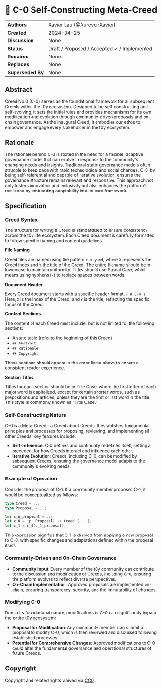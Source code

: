 # 📄 C-0 Self-Constructing Meta-Creed

|                   |                                                                   |
| ----------------- | ----------------------------------------------------------------- |
| **Authors**       | Xavier Lau ([@AurevoirXavier](https://github.com/AurevoirXavier)) |
| **Created**       | 2024-04-25                                                        |
| **Discussion**    | None                                                              |
| **Status**        | Draft / Proposed / Accepted ✓ / Implemented                       |
| **Requires**      | None                                                              |
| **Replaces**      | None                                                              |
| **Superseded By** | None                                                              |

## Abstract

Creed No.0 (C-0) serves as the foundational framework for all subsequent Creeds within the t0y ecosystem. Designed to be self-constructing and self-evolving, it sets the initial rules and provides mechanisms for its own modification and evolution through community-driven proposals and on-chain governance. As the inaugural Creed, it embodies our ethos to empower and engage every stakeholder in the t0y ecosystem.

## Rationale

The rationale behind C-0 is rooted in the need for a flexible, adaptive governance model that can evolve in response to the community's changing needs and insights. Traditional static governance models often struggle to keep pace with rapid technological and social changes. C-0, by being self-referential and capable of iterative evolution, ensures the governance structure remains relevant and responsive. This approach not only fosters innovation and inclusivity but also enhances the platform’s resilience by embedding adaptability into its core framework.

## Specification

### Creed Syntax

The structure for writing a Creed is standardized to ensure consistency across the t0y.life ecosystem. Each Creed document is carefully formatted to follow specific naming and content guidelines.

**File Naming**

Creed files are named using the pattern `c-x-y.md`, where `X` represents the Creed index and `Y` the title of the Creed. The entire filename should be in lowercase to maintain uniformity. Titles should use Pascal Case, which means using hyphens (`-`) to replace spaces between words.

**Document Header**

Every Creed document starts with a specific header format, `📄 # C-X Y`. Here, `X` is the index of the Creed, and `Y` is the title, reflecting the specific focus of the Creed.

**Content Sections**

The content of each Creed must include, but is not limited to, the following sections:

* A state table (refer to the beginning of this Creed)
* `## Abstract`
* `## Rationale`
* `## Copyright`

These sections should appear in the order listed above to ensure a consistent reader experience.

**Section Titles**

Titles for each section should be in Title Case, where the first letter of each major word is capitalized, except for certain shorter words, such as prepositions and articles, unless they are the first or last word in the title. This style is commonly known as "Title Case."

### Self-Constructing Nature

C-0 is a Meta-Creed—a Creed about Creeds. It establishes fundamental principles and processes for proposing, reviewing, and implementing all other Creeds. Key features include:

* **Self-reference**: C-0 defines and continually redefines itself, setting a precedent for how Creeds interact and influence each other.
* **Iterative Evolution**: Creeds, including C-0, can be modified by subsequent Creeds, ensuring the governance model adapts to the community's evolving needs.

### Example of Operation

Consider the proposal of C-1. If a community member proposes C-1, it would be conceptualized as follows:

```rust
type Creed = ..;
type Proposal = ..;

let c_0_proposal = ..;
let c_0 = |p: Proposal| -> Creed { .. };
let c_1 = c_0(c_1_proposal);
```

This expression signifies that C-1 is derived from applying a new proposal to C-0, with specific changes and adaptations defined within the proposal itself.

### Community-Driven and On-Chain Governance

* **Community Input**: Every member of the t0y community can contribute to the discussion and modification of Creeds, including C-0, ensuring the platform evolves to reflect diverse perspectives.
* **On-Chain Implementation**: Approved proposals are implemented on-chain, ensuring transparency, security, and the immutability of changes.

### Modifying C-0

Due to its foundational nature, modifications to C-0 can significantly impact the entire t0y ecosystem:

* **Proposal for Modification**: Any community member can submit a proposal to modify C-0, which is then reviewed and discussed following established processes.
* **Potential for Comprehensive Changes**: Approved modifications to C-0 could alter the fundamental governance and operational structures of future Creeds.

## **Copyright**

Copyright and related rights waived via [CC0](https://creativecommons.org/public-domain/cc0/).
